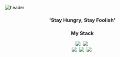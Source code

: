 ![header](https://capsule-render.vercel.app/api?type=soft&color=0F9B8E&height=130&section=header&text=JiWonKim&fontSize=70&&fontColor=343837&animation=twinkling)

<h3 align="center">'Stay Hungry, Stay Foolish'</h3>

<h3 align="center">My Stack</h3>

<p align="center">
  <a href="https://github.com/NaamuKim/react-sns-app"><img src="https://img.shields.io/badge/javascript-ffb13b?style=flat-square&logo=javascript&logoColor=white"/></a>&nbsp 
    <a href="https://github.com/NaamuKim/BlockChain-by-TS"><img src="https://img.shields.io/badge/Typescript-3178C6?style=flat-square&logo=typescript&logoColor=white"/></a>&nbsp 
  <br/>
  <a href="https://gracious-thompson-c28252.netlify.app/#/"><img src="https://img.shields.io/badge/React-61DAFB?style=flat-square&logo=React&logoColor=white"/></a>&nbsp 
  <a href=""><img src="https://img.shields.io/badge/redux-7246B5?style=flat-square&logo=Redux&logoColor=white"/></a>&nbsp 
  <a href="https://github.com/NaamuKim/Together"><img src="https://img.shields.io/badge/Next.js-ffffff?style=flat-square&logo=Next.js&logoColor=black"/></a>&nbsp 
</p>
  
<br>
